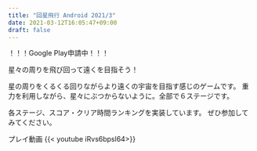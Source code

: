 ```yaml
---
title: "回星飛行 Android 2021/3"
date: 2021-03-12T16:05:47+09:00
draft: false
---
```

！！！Google Play申請中！！！

星々の周りを飛び回って遠くを目指そう！

星の周りをくるくる回りながらより遠くの宇宙を目指す感じのゲームです。
重力を利用しながら、星々にぶつからないように。全部で６ステージです。

各ステージ、スコア・クリア時間ランキングを実装しています。
ぜひ参加してみてください。

プレイ動画
{{< youtube iRvs6bpsl64>}}
